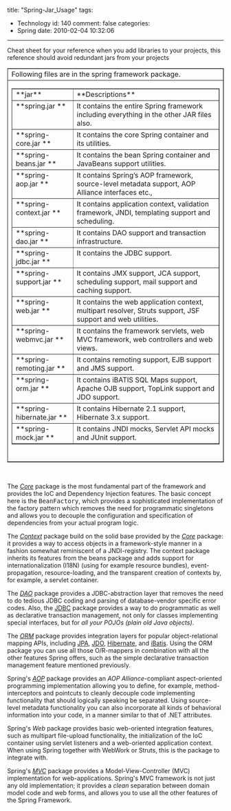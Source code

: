 title: "Spring-Jar\_Usage"
tags:
  - Technology
id: 140
comment: false
categories:
  - Spring
date: 2010-02-04 10:32:06
---

Cheat sheet for your reference when you add libraries to your projects, this reference should avoid redundant jars from your projects
<table border="1" cellspacing="0" cellpadding="0">
<tbody>
<tr>
<td valign="top">Following files are in the spring framework package.</td>
</tr>
<tr>
<td valign="top">
<table border="1" cellspacing="0" cellpadding="0">
<tbody>
<tr>
<td valign="top">**jar**</td>
<td valign="top">**Descriptions**</td>
</tr>
<tr>
<td valign="top">**spring.jar **</td>
<td valign="top">It contains the entire Spring framework including everything in the other JAR files also.</td>
</tr>
<tr>
<td valign="top">**spring-core.jar **</td>
<td valign="top">It contains the core Spring container and its utilities.</td>
</tr>
<tr>
<td valign="top">**spring-beans.jar **</td>
<td valign="top">It contains the bean Spring container and JavaBeans support utilities.</td>
</tr>
<tr>
<td valign="top">**spring-aop.jar **</td>
<td valign="top">It contains Spring’s AOP framework, source-level metadata support, AOP Alliance interfaces etc.,</td>
</tr>
<tr>
<td valign="top">**spring-context.jar **</td>
<td valign="top">It contains application context, validation framework, JNDI, templating support and scheduling.</td>
</tr>
<tr>
<td valign="top">**spring-dao.jar **</td>
<td valign="top">It contains DAO support and transaction infrastructure.</td>
</tr>
<tr>
<td valign="top">**spring-jdbc.jar **</td>
<td valign="top">It contains the JDBC support.</td>
</tr>
<tr>
<td valign="top">**spring-support.jar **</td>
<td valign="top">It contains JMX support, JCA support, scheduling support, mail support and caching support.</td>
</tr>
<tr>
<td valign="top">**spring-web.jar **</td>
<td valign="top">It contains the web application context, multipart resolver, Struts support, JSF support and web utilities.</td>
</tr>
<tr>
<td valign="top">**spring-webmvc.jar **</td>
<td valign="top">It contains the framework servlets, web MVC framework, web controllers and web views.</td>
</tr>
<tr>
<td valign="top">**spring-remoting.jar **</td>
<td valign="top">It contains remoting support, EJB support and JMS support.</td>
</tr>
<tr>
<td valign="top">**spring-orm.jar **</td>
<td valign="top">It contains iBATIS SQL Maps support, Apache OJB support, TopLink support and JDO support.</td>
</tr>
<tr>
<td valign="top">**spring-hibernate.jar **</td>
<td valign="top">It contains Hibernate 2.1 support, Hibernate 3.x support.</td>
</tr>
<tr>
<td valign="top">**spring-mock.jar **</td>
<td valign="top">It contains JNDI mocks, Servlet API mocks and JUnit support.</td>
</tr>
</tbody>
</table>
&nbsp;</td>
</tr>
</tbody>
</table>
&nbsp;

The [_Core_](http://static.springsource.org/spring/docs/2.5.x/reference/beans.html#beans-introduction "3.1.&nbsp;Introduction") package is the most fundamental part of the framework and provides the IoC and Dependency Injection features. The basic concept here is the <tt>BeanFactory</tt>, which provides a sophisticated implementation of the factory pattern which removes the need for programmatic singletons and allows you to decouple the configuration and specification of dependencies from your actual program logic.

The [_Context_](http://static.springsource.org/spring/docs/2.5.x/reference/beans.html#context-introduction "3.8.&nbsp;The ApplicationContext") package build on the solid base provided by the [_Core_](http://static.springsource.org/spring/docs/2.5.x/reference/beans.html#beans-introduction "3.1.&nbsp;Introduction") package: it provides a way to access objects in a framework-style manner in a fashion somewhat reminiscent of a JNDI-registry. The context package inherits its features from the beans package and adds support for internationalization (I18N) (using for example resource bundles), event-propagation, resource-loading, and the transparent creation of contexts by, for example, a servlet container.

The [_DAO_](http://static.springsource.org/spring/docs/2.5.x/reference/dao.html#dao-introduction "10.1.&nbsp;Introduction") package provides a JDBC-abstraction layer that removes the need to do tedious JDBC coding and parsing of database-vendor specific error codes. Also, the [JDBC](http://static.springsource.org/spring/docs/2.5.x/reference/jdbc.html#jdbc-introduction "11.1.&nbsp;Introduction") package provides a way to do programmatic as well as declarative transaction management, not only for classes implementing special interfaces, but for _all your POJOs (plain old Java objects)_.

The [_ORM_](http://static.springsource.org/spring/docs/2.5.x/reference/orm.html#orm-introduction "12.1.&nbsp;Introduction") package provides integration layers for popular object-relational mapping APIs, including [JPA](http://static.springsource.org/spring/docs/2.5.x/reference/orm.html#orm-jpa "12.6.&nbsp;JPA"), [JDO](http://static.springsource.org/spring/docs/2.5.x/reference/orm.html#orm-jdo "12.3.&nbsp;JDO"), [Hibernate](http://static.springsource.org/spring/docs/2.5.x/reference/orm.html#orm-hibernate "12.2.&nbsp;Hibernate"), and [iBatis](http://static.springsource.org/spring/docs/2.5.x/reference/orm.html#orm-ibatis "12.5.&nbsp;iBATIS SQL Maps"). Using the ORM package you can use all those O/R-mappers in combination with all the other features Spring offers, such as the simple declarative transaction management feature mentioned previously.

Spring's [_AOP_](http://static.springsource.org/spring/docs/2.5.x/reference/aop.html#aop-introduction "6.1.&nbsp;Introduction") package provides an _AOP Alliance_-compliant aspect-oriented programming implementation allowing you to define, for example, method-interceptors and pointcuts to cleanly decouple code implementing functionality that should logically speaking be separated. Using source-level metadata functionality you can also incorporate all kinds of behavioral information into your code, in a manner similar to that of .NET attributes.

Spring's _Web_ package provides basic web-oriented integration features, such as multipart file-upload functionality, the initialization of the IoC container using servlet listeners and a web-oriented application context. When using Spring together with WebWork or Struts, this is the package to integrate with.

Spring's [_MVC_](http://static.springsource.org/spring/docs/2.5.x/reference/mvc.html#mvc-introduction "13.1.&nbsp;Introduction") package provides a Model-View-Controller (MVC) implementation for web-applications. Spring's MVC framework is not just any old implementation; it provides a _clean_ separation between domain model code and web forms, and allows you to use all the other features of the Spring Framework.